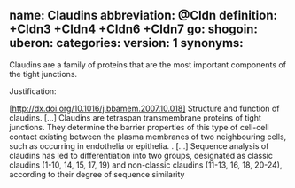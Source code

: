 name: Claudins
abbreviation: @Cldn
definition: +Cldn3 +Cldn4 +Cldn6 +Cldn7
go:
shogoin: 
uberon: 
categories:
version: 1
synonyms:
---

Claudins are a family of proteins that are the most important components of the tight junctions.

Justification:

[http://dx.doi.org/10.1016/j.bbamem.2007.10.018] Structure and function of claudins. [...] Claudins are tetraspan transmembrane proteins of tight junctions. They determine the barrier properties of this type of cell-cell contact existing between the plasma membranes of two neighbouring cells, such as occurring in endothelia or epithelia. . [...] Sequence analysis of claudins has led to differentiation into two groups, designated as classic claudins (1-10, 14, 15, 17, 19) and non-classic claudins (11-13, 16, 18, 20-24), according to their degree of sequence similarity
